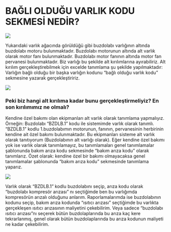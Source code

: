 # BAĞLI OLDUĞU VARLIK KODU SEKMESİ NEDİR?

![](https://docsbimser.blob.core.windows.net/imagecontainer/Bağlı%20Olduğu%20Varlık%20Kodu%20Sekmesi%20Nedir%201-a938f4c0-9956-4e10-b7dd-1d8c792599e1.png)

Yukarıdaki varlık ağacında görüldüğü gibi buzdolabı varlığının altında buzdolabı motoru bulunmaktadır. Buzdolabı motorunun altında alt varlık olarak motor fanı bulunmaktadır. Buzdolabı motor fanının altında motor fan pervanesi bulunmaktadır. Biz varlığı bu şekilde alt kırılımlarına ayırabiliriz. Alt kırılım gerçekleştirebilmek için excelde tanımlama şu şekilde yapılmaktadır: Varlığın bağlı olduğu bir başka varlığın kodunu “bağlı olduğu varlık kodu” sekmesine yazarak gerçekleştiririz.

![](https://docsbimser.blob.core.windows.net/imagecontainer/Bağlı%20Olduğu%20Varlık%20Kodu%20Sekmesi%20Nedir%202-09ff9151-6416-438c-83f6-74117e49e433.png)

### Peki biz hangi alt kırılıma kadar bunu gerçekleştirmeliyiz? En son kırılımımız ne olmalı?

Kendine özel bakımı olan ekipmanları alt varlık olarak tanımlama yapmalıyız. Örneğin: Buzdolabı “BZDLB.1”  kodu ile sistemimde varlık olarak tanımlı. “BZDLB.1” kodlu 1.buzdolabımın motorunun, fanının, pervanesinin herbirinin kendine ait özel bakımı bulunmaktadır. Bu ekipmanları sisteme alt varlık olarak tanıtıyorum (Buzdolabının alt varlığı olarak). 
Eğer kendine özel bakımı yok ise varlık olarak tanımlamayız, bu tanımlamaları genel tanımlamalar şablonunda bakım arıza kodu sekmesinde “bakım arıza kodu” olarak tanımlarız.  Özet olarak: kendine özel bir bakımı olmayacaksa genel tanımlamalar şablonunda “bakım arıza kodu” sekmesinde tanımlama yaparız. 


![](https://docsbimser.blob.core.windows.net/imagecontainer/Bağlı%20Olduğu%20Varlık%20Kodu%20Sekmesi%20Nedir%203-4b3d267c-654d-4be7-b9fb-2915356ad158.png)

Varlık olarak “BZDLB.1” kodlu buzdolabını seçip, arıza kodu olarak “buzdolabı kompresör arızası” nı seçtiğimde ben bu varlığımda kompresörün arızalı olduğunu anlarım. Raporlamalarımda ise buzdolabının kodunu seçip, bakım arıza kodunda “ısıtıcı arızası” seçtiğimde bu varlıkta gerçekleşen ısıtıcı arızasının maliyetini çekebilirim. Veya sadece “buzdolabı ısıtıcı arızası”nı seçerek bütün buzdolaplarında bu arıza kaç kere tekrarlanmış, genel olarak bütün buzdolaplarında bu arıza kodunun maliyeti ne kadar çekebilirim.

